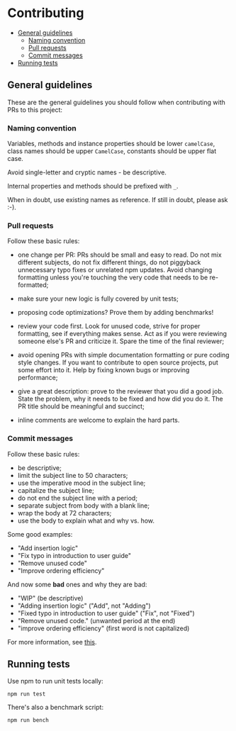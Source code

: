 
# Contributing

- [General guidelines](#general-guidelines)
  - [Naming convention](#naming-convention)
  - [Pull requests](#pull-requests)
  - [Commit messages](#commit-messages)
- [Running tests](#running-tests)

## General guidelines

These are the general guidelines you should follow when contributing with PRs to this project:

### Naming convention

Variables, methods and instance properties should be lower `camelCase`, class names should be upper `CamelCase`, constants should be upper flat case.

Avoid single-letter and cryptic names - be descriptive.

Internal properties and methods should be prefixed with `_`.

When in doubt, use existing names as reference. If still in doubt, please ask :-).

### Pull requests

Follow these basic rules:

- one change per PR: PRs should be small and easy to read. Do not mix different subjects, do not fix different things, do not piggyback unnecessary typo fixes or unrelated npm updates. Avoid changing formatting unless you're touching the very code that needs to be re-formatted;

- make sure your new logic is fully covered by unit tests;

- proposing code optimizations? Prove them by adding benchmarks!

- review your code first. Look for unused code, strive for proper formatting, see if everything makes sense. Act as if you were reviewing someone else's PR and criticize it. Spare the time of the final reviewer;

- avoid opening PRs with simple documentation formatting or pure coding style changes. If you want to contribute to open source projects, put some effort into it. Help by fixing known bugs or improving performance;

- give a great description: prove to the reviewer that you did a good job. State the problem, why it needs to be fixed and how did you do it. The PR title should be meaningful and succinct;

- inline comments are welcome to explain the hard parts.

### Commit messages

Follow these basic rules:

* be descriptive;
* limit the subject line to 50 characters;
* use the imperative mood in the subject line;
* capitalize the subject line;
* do not end the subject line with a period;
* separate subject from body with a blank line;
* wrap the body at 72 characters;
* use the body to explain what and why vs. how.

Some good examples:

- "Add insertion logic"
- "Fix typo in introduction to user guide"
- "Remove unused code"
- "Improve ordering efficiency"

And now some **bad** ones and why they are bad:

- "WIP" (be descriptive)
- "Adding insertion logic" ("Add", not "Adding")
- "Fixed typo in introduction to user guide" ("Fix", not "Fixed")
- "Remove unused code." (unwanted period at the end)
- "improve ordering efficiency" (first word is not capitalized)

For more information, see [this](https://chris.beams.io/posts/git-commit/).

## Running tests

Use npm to run unit tests locally:

    npm run test

There's also a benchmark script:

    npm run bench
